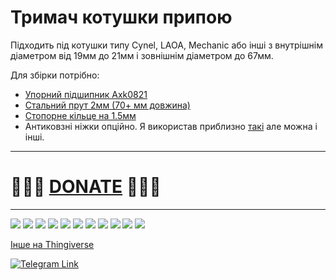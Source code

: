 # Тримач котушки припою

Підходить під котушки типу Cynel, LAOA, Mechanic або інші з внутрішнім діаметром від 19мм до 21мм і зовнішнім діаметром до 67мм.


Для збірки потрібно:
* [Упорний підшипник Axk0821](https://www.aliexpress.com/item/1005003467230522.html)
* [Стальний прут 2мм (70+ мм довжина)](https://www.aliexpress.com/item/1005005184745746.html)
* [Стопорне кільце на 1.5мм](https://www.aliexpress.com/item/1005002978114679.html)
* Антиковзні ніжки опційно. Я використав приблизно [такі](https://www.aliexpress.com/item/1005005528385997.html) але можна і інші.

---

# 🍩🍩🍩 [DONATE](https://send.monobank.ua/jar/8GPxyGjM8E) 🍩🍩🍩

---

![](/For_soldering/Solder_stand/media/5.jpg)
![](/For_soldering/Solder_stand/media/4.jpg)
![](/For_soldering/Solder_stand/media/3.jpg)
![](/For_soldering/Solder_stand/media/anim1.gif)
![](/For_soldering/Solder_stand/media/6.jpg)
![](/For_soldering/Solder_stand/media/7.jpg)
![](/For_soldering/Solder_stand/media/8.jpg)
![](/For_soldering/Solder_stand/media/9.jpg)
![](/For_soldering/Solder_stand/media/10.jpg)
![](/For_soldering/Solder_stand/media/1.jpg)
![](/For_soldering/Solder_stand/media/2.jpg)



[Інше на Thingiverse](https://www.thingiverse.com/dimonick/designs)

<a href="https://t.me/dimonick" target="_blank">
  <img src="https://img.shields.io/badge/Telegram-2CA5E0?style=for-the-badge&logo=telegram&logoColor=white" alt="Telegram Link"/>
</a>